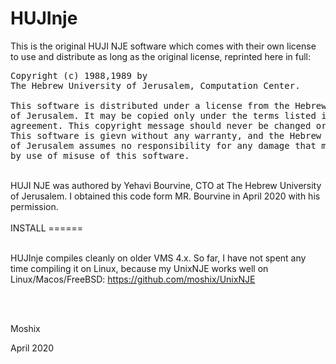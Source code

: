 # HUJInje

This is the original HUJI NJE software which comes with their own license to use and distribute as long as the original license, reprinted here in full:
<br>
<pre>
Copyright (c) 1988,1989 by
The Hebrew University of Jerusalem, Computation Center.

This software is distributed under a license from the Hebrew University
of Jerusalem. It may be copied only under the terms listed in the license
agreement. This copyright message should never be changed or removed.
This software is gievn without any warranty, and the Hebrew University
of Jerusalem assumes no responsibility for any damage that might be caused
by use of misuse of this software.
</pre>
<br>
HUJI NJE was authored by Yehavi Bourvine, CTO at The Hebrew University of Jerusalem. I obtained this code form MR. Bourvine in April 2020 with his permission. 
<br><br>
INSTALL
======<br><br>

HUJInje compiles cleanly on older VMS 4.x. So far, I have not spent any time compiling it on Linux, because my UnixNJE works well on Linux/Macos/FreeBSD: https://github.com/moshix/UnixNJE

<br><br>

Moshix<br>

April 2020<br>


